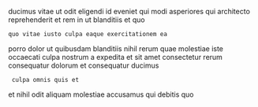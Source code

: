 <!--
title: Cross-platform solution-oriented protocol
author: Meaghan
date: 2014-12-29-1351
link: 2014-12-29-1351-cross-platform-solution-oriented-protocol
tags: [Technology,unicorns,OSX,factory]
-->

ducimus vitae ut odit  eligendi  id
eveniet qui modi asperiores qui
architecto reprehenderit et rem in ut blanditiis et quo
 	quo vitae iusto culpa eaque exercitationem ea
 porro dolor ut quibusdam  blanditiis nihil 
 rerum  quae molestiae iste occaecati culpa nostrum a
expedita et sit amet consectetur
rerum consequatur dolorum et consequatur ducimus
 	 culpa omnis quis et
et nihil  odit  aliquam molestiae
accusamus qui debitis quo
